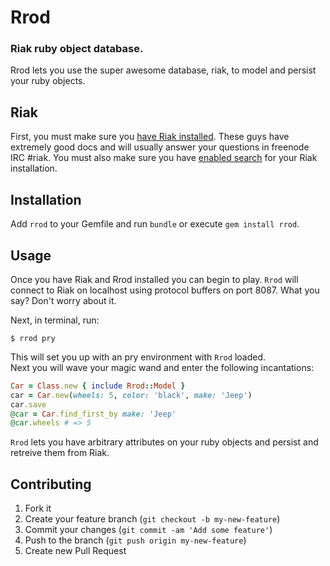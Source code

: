 # Rrod
### Riak ruby object database.
Rrod lets you use the super awesome database, riak, to model and persist your
ruby objects.

## Riak
First, you must make sure you 
[have Riak installed](http://docs.basho.com/riak/latest/quickstart/#Install-Riak).
These guys have extremely good docs and will usually answer your questions 
in freenode IRC #riak.  You must also make sure you have 
[enabled search](http://docs.basho.com/riak/latest/ops/advanced/configs/search/) 
for your Riak installation.  

## Installation
Add `rrod` to your Gemfile and run `bundle` or execute `gem install rrod`.

## Usage
Once you have Riak and Rrod installed you can begin to play.  `Rrod` will
connect to Riak on localhost using protocol buffers on port 8087.  What you
say? Don't worry about it.  

Next, in terminal, run:

```
$ rrod pry
```

This will set you up with an pry environment with `Rrod` loaded.  
Next you will wave your magic wand and enter the following incantations:

```ruby
Car = Class.new { include Rrod::Model }
car = Car.new(wheels: 5, color: 'black', make: 'Jeep')
car.save
@car = Car.find_first_by make: 'Jeep'
@car.wheels # => 5
```

`Rrod` lets you have arbitrary attributes on your ruby objects and persist and
retreive them from Riak.

## Contributing

1. Fork it
2. Create your feature branch (`git checkout -b my-new-feature`)
3. Commit your changes (`git commit -am 'Add some feature'`)
4. Push to the branch (`git push origin my-new-feature`)
5. Create new Pull Request
